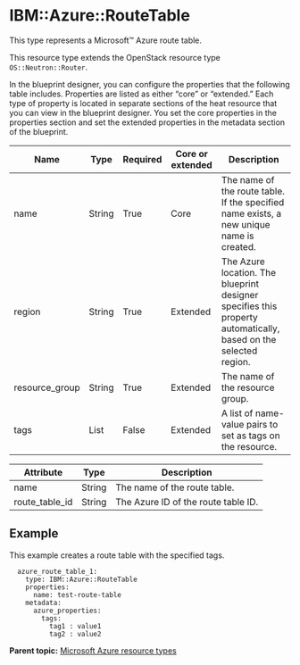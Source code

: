 # IBM::Azure::RouteTable

This type represents a Microsoft™ Azure route table.

This resource type extends the OpenStack resource type `OS::Neutron::Router`.

In the blueprint designer, you can configure the properties that the following table includes. Properties are listed as either “core” or “extended.” Each type of property is located in separate sections of the heat resource that you can view in the blueprint designer. You set the core properties in the properties section and set the extended properties in the metadata section of the blueprint.

|Name|Type|Required|Core or extended|Description|
|----|----|--------|----------------|-----------|
|name|String|True|Core|The name of the route table. If the specified name exists, a new unique name is created.|
|region|String|True|Extended|The Azure location. The blueprint designer specifies this property automatically, based on the selected region.|
|resource\_group|String|True|Extended|The name of the resource group.|
|tags|List|False|Extended|A list of name-value pairs to set as tags on the resource.|

|Attribute|Type|Description|
|---------|----|-----------|
|name|String|The name of the route table.|
|route\_table\_id|String|The Azure ID of the route table ID.|

## Example

This example creates a route table with the specified tags.

```
  azure_route_table_1:
    type: IBM::Azure::RouteTable
    properties:
      name: test-route-table
    metadata:
      azure_properties:
        tags:
          tag1 : value1
          tag2 : value2
```

**Parent topic:** [Microsoft Azure resource types](../../com.ibm.edt.heat.reference.doc/topics/ref_heat_types_azure_ov.md)


